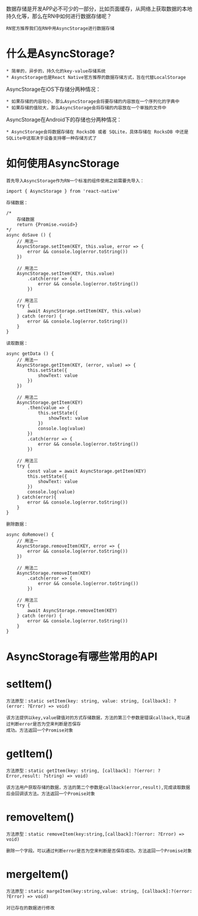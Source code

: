 数据存储是开发APP必不可少的一部分，比如页面缓存，从网络上获取数据的本地持久化等，那么在RN中如何进行数据存储呢？

    RN官方推荐我们在RN中用AsyncStorage进行数据存储

# 什么是AsyncStorage?

    * 简单的，异步的，持久化的key-value存储系统
    * AsyncStorage也是React Native官方推荐的数据存储方式，旨在代替LocalStorage

AsyncStorage在iOS下存储分两种情况：

    * 如果存储的内容较小，那么AsyncStorage会将要存储的内容放在一个序列化的字典中
    * 如果存储的值较大，那么AsyncStorage会将存储的内容放在一个单独的文件中

AsyncStorage在Android下的存储也分两种情况：

    * AsyncStorage会将数据存储在 RocksDB 或者 SQLite，具体存储在 RocksDB 中还是SQLite中这取决于设备支持哪一种存储方式了


# 如何使用AsyncStorage

    首先导入AsyncStorage作为RN一个标准的组件使用之前需要先导入：

    import { AsyncStorage } from 'react-native'

    存储数据：

    /*
        存储数据
        return {Promise.<void>}
    */
    async doSave () {
        // 用法一
        AsyncStorage.setItem(KEY, this.value, error => {
            error && console.log(error.toString())
        })

        // 用法二
        AsyncStorage.setItem(KEY, this.value)
            .catch(error => {
                error && console.log(error.toString())
            })

        // 用法三
        try {
            await AsyncStorage.setItem(KEY, this.value)
        } catch (error) {
            error && console.log(error.toString())
        }
    }

    读取数据：

    async getData () {
        // 用法一
        AsyncStorage.getItem(KEY, (error, value) => {
            this.setState({
                showText: value
            })
        })

        // 用法二
        AsyncStorage.getItem(KEY)
            .then(value => {
                this.setState({
                    showText: value
                })
                console.log(value)
            })
            .catch(error => {
                error && console.log(error.toString())
            })

        // 用法三
        try {
            const value = await AsyncStorage.getItem(KEY)
            this.setState({
                showText: value
            })
            console.log(value)
        } catch(error){
            error && console.log(error.toString())
        }
    }

    删除数据：

    async doRemove() {
        // 用法一
        AsyncStorage.removeItem(KEY, error => {
            error && console.log(error.toString())
        })

        // 用法二
        AsyncStorage.removeItem(KEY)
            .catch(error => {
                error && console.log(error.toString())
            })

        // 用法三
        try {
            await AsyncStorage.removeItem(KEY)
        } catch (error) {
            error && console.log(error.toString())
        }
    }

# AsyncStorage有哪些常用的API

# setItem()

    方法原型：static setItem(key: string, value: string, [callback]: ?(error: ?Error) => void)

    该方法提供以key,value键值对的方式存储数据，方法的第三个参数是错误callback,可以通过判断error是否为空来判断是否保存
    成功。方法返回一个Promise对象


# getItem()

    方法原型：static getItem(key: string, [callback]: ?(error: ?Error,result: ?string) => void)

    该方法用户获取存储的数据，方法的第二个参数是callback(error,result),完成读取数据后会回调该方法。方法返回一个Promise对象


# removeItem()

    方法原型：static removeItem(key:string,[callback]:?(error: ?Error) => void)

    删除一个字段。可以通过判断error是否为空来判断是否保存成功。方法返回一个Promise对象

# mergeItem()

    方法原型：static margeItem(key:string,value: string, [callback]:?(error: ?Error) => void)

    对已存在的数据进行修改
